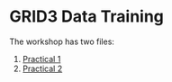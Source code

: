 # GRID3 Data Training

The workshop has two files:

1. [Practical 1](Practical_1/GeoprocessingForPopulationDataAnalysis.html)
2. [Practical 2](Practical_2/AssessingHealthFacilitiesCoverage.html)


